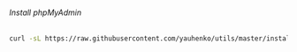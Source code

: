 ###### Install phpMyAdmin
```sh
curl -sL https://raw.githubusercontent.com/yauhenko/utils/master/install-pma.php | sudo php
```